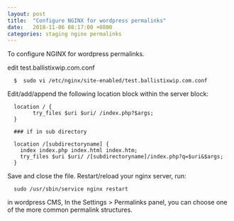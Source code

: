 ```yaml
---
layout: post
title:  "Configure NGINX for wordpress permalinks"
date:   2018-11-06 08:17:00 +0800
categories: staging nginx permalinks
---
```


To configure NGINX for wordpress permalinks.

edit test.ballistixwip.com.conf

      $  sudo vi /etc/nginx/site-enabled/test.ballistixwip.com.conf

Edit/add/append the following location block within the server block:

      location / {
            try_files $uri $uri/ /index.php?$args;
      }

      ### if in sub directory

      location /[subdirectoryname] {
        index index.php index.html index.htm;
        try_files $uri $uri/ /[subdirectoryname]/index.php?q=$uri&$args;
      }

Save and close the file. Restart/reload your nginx server, run:

      sudo /usr/sbin/service nginx restart

in wordpress CMS, In the Settings > Permalinks panel, you can choose one of the more common permalink structures.
